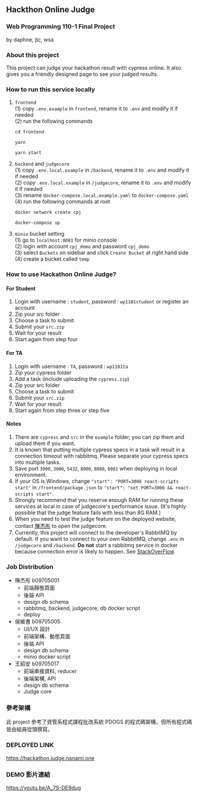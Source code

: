 ## Hackthon Online Judge
### Web Programming 110-1 Final Project
by daphne, jtc, wsa

### About this project
This project can judge your hackathon result with cypress online. It also gives you a friendly designed page to see your judged results. 

### How to run this service locally
1. `frontend`  
   (1) copy `.env.example` in `frontend`, rename it to `.env` and modify it if needed   
   (2) run the following commands
    ```shell
    cd frontend
    ```
    ``` shell
    yarn
    ```
    ``` shell
    yarn start
    ```
2. `backend` and `judgecore`  
    (1) copy `.env.local.example` in `/backend`, rename it to `.env` and modify it if needed   
    (2) copy `.env.local.example` in `/judgecore`, rename it to `.env` and modify it if needed  
    (3) rename `docker-compose.local.example.yaml` to `docker-compose.yaml`      
    (4) run the following commands at root
    ``` shell
    docker network create cpj
    ```
    ``` shell
    docker-compose up
    ```

3. `minio` bucket setting  
   (1) go to `localhost:8081` for minio console  
   (2) login with account `cpj_demo` and password `cpj_demo`  
   (3) select `Buckets` on sidebar and click `Create Bucket` at right hand side  
   (4) create a bucket called `temp`

### How to use Hackathon Online Judge?

#### For Student
1. Login with username : `student`, password : `wp1101student` or register an account
2. Zip your src folder
3. Choose a task to submit
4. Submit your `src.zip`
5. Wait for your result
6. Start again from step four
#### For TA
1. Login with username : `TA`, password : `wp1101ta`
2. Zip your cypress folder
3. Add a task (include uploading the `cypress.zip`)
4. Zip your src folder
5. Choose a task to submit
6. Submit your `src.zip`
7. Wait for your result
8. Start again from step three or step five

#### Notes
1. There are `cypress` and `src` in the `example` folder, you can zip them and upload them if you want.
2. It is known that putting multiple cypress specs in a task will result in a connection timeout with rabbitmq. Please separate your cypress specs into multiple tasks.
3. Save port `3000`, `3006`, `5432`, `8000`, `8080`, `8081` when deploying in local environment. 
4. If your OS is Windows, change `"start": "PORT=3006 react-scripts start"` in `/frontend/package.json` to `"start": "set PORT=3006 && react-scripts start"`.
5. Strongly recommend that you reserve enough RAM for running these services at local in case of judgecore's performance issue. (It's highly possible that the judge feature fails with less than 8G RAM.)
6.  When you need to test the judge feature on the deployed website, contact [陳杰彤](https://www.facebook.com/jtongchenzip/) to open the judgecore.
7.  Currently, this project will connect to the developer's RabbitMQ by default. If you want to connect to your own RabbitMQ, change `.env` in `/judgecore` and `/backend`. **Do not** start a rabbitmq service in docker because connection error is likely to happen. See [StackOverFlow](https://stackoverflow.com/questions/64952005/pika-rabbitmq-docker-with-tls-gen-connection-reset-no-logs).


### Job Distribution
* 陳杰彤 b09705001 
   * 前端靜態頁面
   * 後端 API
   * design db schema
   * rabbitmq, backend, judgecore, db docker script
   * deploy    
* 侯維書 b09705005   
   * UI/UX 設計
   * 前端架構、動態頁面
   * 後端 API
   * design db schema
   * minio docker script
* 王紹安 b09705017 
   * 前端串接資料, reducer
   * 後端架構, API
   * design db schema
   * Judge core

### 參考架構
此 project 參考了資管系程式課程批改系統 PDOGS 的程式碼架構，但所有程式碼皆由組員從頭撰寫。

### DEPLOYED LINK
https://hackathon.judge.nanami.one

### DEMO 影片連結
https://youtu.be/A_7S-DE9dug

